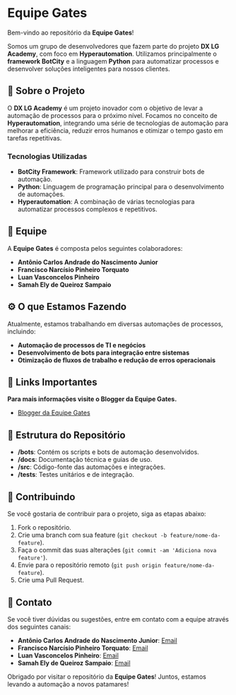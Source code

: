 # Equipe Gates

Bem-vindo ao repositório da **Equipe Gates**!

Somos um grupo de desenvolvedores que fazem parte do projeto **DX LG Academy**, com foco em **Hyperautomation**. Utilizamos principalmente o **framework BotCity** e a linguagem **Python** para automatizar processos e desenvolver soluções inteligentes para nossos clientes.

## 🚀 Sobre o Projeto

O **DX LG Academy** é um projeto inovador com o objetivo de levar a automação de processos para o próximo nível. Focamos no conceito de **Hyperautomation**, integrando uma série de tecnologias de automação para melhorar a eficiência, reduzir erros humanos e otimizar o tempo gasto em tarefas repetitivas.

### Tecnologias Utilizadas

- **BotCity Framework**: Framework utilizado para construir bots de automação.
- **Python**: Linguagem de programação principal para o desenvolvimento de automações.
- **Hyperautomation**: A combinação de várias tecnologias para automatizar processos complexos e repetitivos.

## 🤝 Equipe

A **Equipe Gates** é composta pelos seguintes colaboradores:

- **Antônio Carlos Andrade do Nascimento Junior**
- **Francisco Narcísio Pinheiro Torquato**
- **Luan Vasconcelos Pinheiro**
- **Samah Ely de Queiroz Sampaio**

## ⚙️ O que Estamos Fazendo

Atualmente, estamos trabalhando em diversas automações de processos, incluindo:

- **Automação de processos de TI e negócios**
- **Desenvolvimento de bots para integração entre sistemas**
- **Otimização de fluxos de trabalho e redução de erros operacionais**

## 🔗 Links Importantes

**Para mais informações visite o Blogger da Equipe Gates.**
- [Blogger da Equipe Gates](https://equipegates-zlacademy.blogspot.com/)

## 📂 Estrutura do Repositório

- **/bots**: Contém os scripts e bots de automação desenvolvidos.
- **/docs**: Documentação técnica e guias de uso.
- **/src**: Código-fonte das automações e integrações.
- **/tests**: Testes unitários e de integração.

## 🚧 Contribuindo

Se você gostaria de contribuir para o projeto, siga as etapas abaixo:

1. Fork o repositório.
2. Crie uma branch com sua feature (`git checkout -b feature/nome-da-feature`).
3. Faça o commit das suas alterações (`git commit -am 'Adiciona nova feature'`).
4. Envie para o repositório remoto (`git push origin feature/nome-da-feature`).
5. Crie uma Pull Request.

## 📣 Contato

Se você tiver dúvidas ou sugestões, entre em contato com a equipe através dos seguintes canais:

- **Antônio Carlos Andrade do Nascimento Junior**: [Email](mailto:antonio.andrade@ifam.edu.br)
- **Francisco Narcísio Pinheiro Torquato**: [Email](mailto:francisco.narcisio@ifam.edu.br)
- **Luan Vasconcelos Pinheiro**: [Email](mailto:luan.pinheiro@ifam.edu.br)
- **Samah Ely de Queiroz Sampaio**: [Email](mailto:samah.sampaio@ifam.edu.br )


Obrigado por visitar o repositório da **Equipe Gates**! Juntos, estamos levando a automação a novos patamares!
